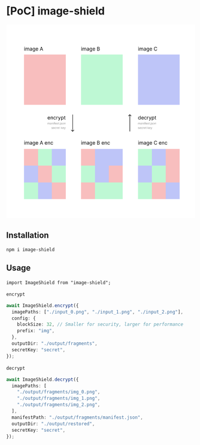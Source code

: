 # [PoC] image-shield

![](.docs/figure.png)


## Installation

```
npm i image-shield
```

## Usage

```
import ImageShield from "image-shield";
```

`encrypt`

```ts
await ImageShield.encrypt({
  imagePaths: ["./input_0.png", "./input_1.png", "./input_2.png"],
  config: {
    blockSize: 32, // Smaller for security, larger for performance
    prefix: "img",
  },
  outputDir: "./output/fragments",
  secretKey: "secret",
});
```

`decrypt`

```ts
await ImageShield.decrypt({
  imagePaths: [
    "./output/fragments/img_0.png",
    "./output/fragments/img_1.png",
    "./output/fragments/img_2.png",
  ],
  manifestPath: "./output/fragments/manifest.json",
  outputDir: "./output/restored",
  secretKey: "secret",
});
```
